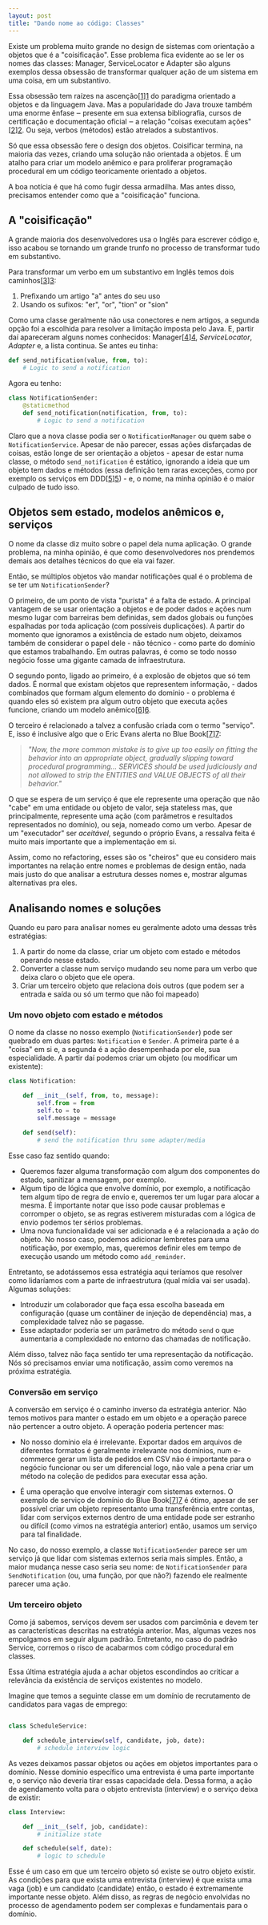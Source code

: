 ```yaml
---
layout: post
title: "Dando nome ao código: Classes"
---
```


Existe um problema muito grande no design de sistemas com orientação a objetos que é a "coisificação". Esse problema fica evidente ao se ler os nomes das classes: Manager, ServiceLocator e Adapter são alguns exemplos dessa obsessão de transformar qualquer ação de um sistema em uma coisa, em um substantivo.

Essa obsessão tem raízes na ascenção[[1]][1] do paradigma orientado a objetos e da linguagem Java. Mas a popularidade do Java trouxe também uma enorme ênfase ‒ presente em sua extensa bibliografia, cursos de certificação e documentação oficial ‒ a relação "coisas executam ações"[[2]][2]. Ou seja, verbos (métodos) estão atrelados a substantivos.

Só que essa obsessão fere o design dos objetos. Coisificar termina, na maioria das vezes, criando uma solução não orientada a objetos. É um atalho para criar um modelo anêmico e para proliferar programação procedural em um código teoricamente orientado a objetos.

A boa notícia é que há como fugir dessa armadilha. Mas antes disso, precisamos entender como que a "coisificação" funciona.

## A "coisificação"

A grande maioria dos desenvolvedores usa o Inglês para escrever código e, isso acabou se tornando um grande trunfo no processo de transformar tudo em substantivo.

Para transformar um verbo em um substantivo em Inglês temos dois caminhos[[3]][3]:

1) Prefixando um artigo "a" antes do seu uso
2) Usando os sufixos: "er", "or", "tion" or "sion"

Como uma classe geralmente não usa conectores e nem artigos, a segunda opção foi a escolhida para resolver a limitação imposta pelo Java. E, partir daí apareceram alguns nomes conhecidos: Manager[[4]][4], *ServiceLocator*, *Adapter* e, a lista continua. Se antes eu tinha:

```python
def send_notification(value, from, to):
    # Logic to send a notification
```

Agora eu tenho:

```python
class NotificationSender:
    @staticmethod
    def send_notification(notification, from, to):
        # Logic to send a notification
```

Claro que a nova classe podia ser o `NotificationManager` ou quem sabe o `NotificationService`. Apesar de não parecer, essas ações disfarçadas de coisas, estão longe de ser orientação a objetos - apesar de estar numa classe, o método `send_notification` é estático, ignorando a ideia que um objeto tem dados e métodos (essa definição tem raras exceções, como por exemplo os serviços em DDD[[5]][5]) - e, o nome, na minha opinião é o maior culpado de tudo isso.

## Objetos sem estado, modelos anêmicos e, serviços

O nome da classe diz muito sobre o papel dela numa aplicação. O grande problema, na minha opinião, é que como desenvolvedores nos prendemos demais aos detalhes técnicos do que ela vai fazer.

Então, se múltiplos objetos vão mandar notificações qual é o problema de se ter um `NotificationSender`?

O primeiro, de um ponto de vista "purista" é a falta de estado. A principal vantagem de se usar orientação a objetos e de poder dados e ações num mesmo lugar com barreiras bem definidas, sem dados globais ou funções espalhadas por toda aplicação (com possíveis duplicações). A partir do momento que ignoramos a existência de estado num objeto, deixamos também de considerar o papel dele - não técnico - como parte do domínio que estamos trabalhando. Em outras palavras, é como se todo nosso negócio fosse uma gigante camada de infraestrutura.

O segundo ponto, ligado ao primeiro, é a explosão de objetos que só tem dados. É normal que existam objetos que representem informação, - dados combinados que formam algum elemento do domínio - o problema é quando eles só existem pra algum outro objeto que executa ações funcione, criando um modelo anêmico[[6]][6].

O terceiro é relacionado a talvez a confusão criada com o termo "serviço". E, isso é inclusive algo que o Eric Evans alerta no Blue Book[[7]][7]:

> *"Now, the more common mistake is to give up too easily on fitting the behavior into an appropriate object, gradually slipping toward procedural programming... SERVICES should be used judiciously and not allowed to strip the ENTITIES and VALUE OBJECTS of all their behavior."*

O que se espera de um serviço é que ele represente uma operação que não "cabe" em uma entidade ou objeto de valor, seja stateless mas, que principalmente, represente uma ação (com parâmetros e resultados representados no domínio), ou seja, nomeado como um verbo. Apesar de um "executador" ser *aceitável*, segundo o próprio Evans, a ressalva feita é muito mais importante que a implementação em si.

Assim, como no refactoring, esses são os "cheiros" que eu considero mais importantes na relação entre nomes e problemas de design então, nada mais justo do que analisar a estrutura desses nomes e, mostrar algumas alternativas pra eles.

## Analisando nomes e soluções

Quando eu paro para analisar nomes eu geralmente adoto uma dessas três estratégias:

1) A partir do nome da classe, criar um objeto com estado e métodos operando nesse estado.
2) Converter a classe num serviço mudando seu nome para um verbo que deixa claro o objeto que ele opera.
3) Criar um terceiro objeto que relaciona dois outros (que podem ser a entrada e saída ou só um termo que não foi mapeado)

### Um novo objeto com estado e métodos

O nome da classe no nosso exemplo (`NotificationSender`) pode ser quebrado em duas partes: `Notification` e `Sender`. A primeira parte é a "coisa" em si e, a segunda é a ação desempenhada por ele, sua especialidade. A partir daí podemos criar um objeto (ou modificar um existente):

```python
class Notification:

    def __init__(self, from, to, message):
        self.from = from
        self.to = to
        self.message = message

    def send(self):
        # send the notification thru some adapter/media
```

Esse caso faz sentido quando:

* Queremos fazer alguma transformação com algum dos componentes do estado, sanitizar a mensagem, por exemplo.
* Algum tipo de lógica que envolve domínio, por exemplo, a notificação tem algum tipo de regra de envio e, queremos ter um lugar para alocar a mesma. É importante notar que isso pode causar problemas e corromper o objeto, se as regras estiverem misturadas com a lógica de envio podemos ter sérios problemas.
* Uma nova funcionalidade vai ser adicionada e é a relacionada a ação do objeto. No nosso caso, podemos adicionar lembretes para uma notificação, por exemplo, mas, queremos definir eles em tempo de execução usando um método como `add_reminder`.

Entretanto, se adotássemos essa estratégia aqui teríamos que resolver como lidaríamos com a parte de infraestrutura (qual mídia vai ser usada). Algumas soluções:

* Introduzir um colaborador que faça essa escolha baseada em configuração (quase um contâiner de injeção de dependência) mas, a complexidade talvez não se pagasse.
* Esse adaptador poderia ser um parâmetro do método `send` o que aumentaria a complexidade no entorno das chamadas de notificação.

Além disso, talvez não faça sentido ter uma representação da notificação. Nós só precisamos enviar uma notificação, assim como veremos na próxima estratégia.

### Conversão em serviço

A conversão em serviço é o caminho inverso da estratégia anterior. Não temos motivos para manter o estado em um objeto e a operação parece não pertencer a outro objeto. A operação poderia pertencer mas:

* No nosso domínio ela é irrelevante. Exportar dados em arquivos de diferentes formatos é geralmente irrelevante nos domínios, num e-commerce gerar um lista de pedidos em CSV não é importante para o negócio funcionar ou ser um diferencial logo, não vale a pena criar um método na coleção de pedidos para executar essa ação.

* É uma operação que envolve interagir com sistemas externos. O exemplo de serviço de domínio do Blue Book[[7]][7] é ótimo, apesar de ser possível criar um objeto representanto uma transferência entre contas, lidar com serviços externos dentro de uma entidade pode ser estranho ou difícil (como vimos na estratégia anterior) então, usamos um serviço para tal finalidade.

No caso, do nosso exemplo, a classe `NotificationSender` parece ser um serviço já que lidar com sistemas externos seria mais simples. Então, a maior mudança nesse caso seria seu nome: de `NotificationSender` para `SendNotification` (ou, uma função, por que não?) fazendo ele realmente parecer uma ação.

### Um terceiro objeto

Como já sabemos, serviços devem ser usados com parcimônia e devem ter as características descritas na estratégia anterior. Mas, algumas vezes nos empolgamos em seguir algum padrão. Entretanto, no caso do padrão Service, corremos o risco de acabarmos com código procedural em classes.

Essa última estratégia ajuda a achar objetos escondindos ao criticar a relevância da existência de serviços existentes no modelo.

Imagine que temos a seguinte classe em um domínio de recrutamento de candidatos para vagas de emprego:

```python

class ScheduleService:

    def schedule_interview(self, candidate, job, date):
        # schedule interview logic
```

As vezes deixamos passar objetos ou ações em objetos importantes para o domínio. Nesse domínio específico uma entrevista é uma parte importante e, o serviço não deveria tirar essas capacidade dela. Dessa forma, a ação de agendamento volta para o objeto entrevista (interview) e o serviço deixa de existir:

```python
class Interview:

    def __init__(self, job, candidate):
        # initialize state

    def schedule(self, date):
        # logic to schedule
```

Esse é um caso em que um terceiro objeto só existe se outro objeto existir. As condições para que exista uma entrevista (interview) é que exista uma vaga (job) e um candidato (candidate) então, o estado é extremamente importante nesse objeto. Além disso, as regras de negócio envolvidas no processo de agendamento podem ser complexas e fundamentais para o domínio.


[1]: https://en.wikibooks.org/wiki/Java_Programming/History
[2]: http://steve-yegge.blogspot.com/2006/03/execution-in-kingdom-of-nouns.html
[3]: https://dzone.com/articles/pitfalls-naming-classes
[4]: https://blog.codinghorror.com/i-shall-call-it-somethingmanager/
[5]: https://en.wikipedia.org/wiki/Domain-driven_design
[6]: https://martinfowler.com/bliki/AnemicDomainModel.html
[7]: http://domainlanguage.com/ddd/
